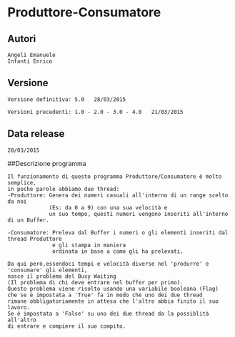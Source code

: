# Produttore-Consumatore
## Autori
    Angeli Emanuele  
    Infanti Enrico
    
## Versione
    Versione definitiva: 5.0   28/03/2015
   
    Versioni precedenti: 1.0 - 2.0 - 3.0 - 4.0   21/03/2015

## Data release
    28/03/2015
    
##Descrizione programma
    
    Il funzionamento di questo programma Produttore/Consumatore è molto semplice, 
    in poche parole abbiamo due thread:
    -Produttore: Genera dei numeri casuali all'interno di un range scelto da noi 
                 (Es: da 0 a 9) con una sua velocità e 
                 un suo tempo, questi numeri vengono inseriti all'interno di un Buffer.
                 
    -Consumatore: Preleva dal Buffer i numeri o gli elementi inseriti dal thread Produttore 
                  e gli stampa in maniera 
                  ordinata in base a come gli ha prelevati.
                  
    Da qui però,essendoci tempi e velocità diverse nel 'produrre' e 'consumare' gli elementi, 
    nasce il problema del Busy Waiting
    (Il problema di chi deve entrare nel buffer per primo).
    Questo problema viene risolto usando una variabile booleana (Flag) 
    che se è impostata a 'True' fa in modo che uno dei due thread 
    rimane obbligatoriamente in attesa che l'altro abbia finito il suo lavoro.
    Se è impostata a 'False' su uno dei due thread da la possiblità all'altro
    di entrare e compiere il suo compito.
